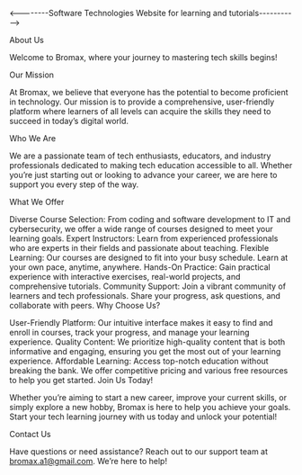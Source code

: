 
<--------Software Technologies Website for learning and tutorials----------->

About Us

Welcome to Bromax, where your journey to mastering tech skills begins!

Our Mission

At Bromax, we believe that everyone has the potential to become proficient in technology. Our mission is to provide a comprehensive, user-friendly platform where learners of all levels can acquire the skills they need to succeed in today’s digital world.

Who We Are

We are a passionate team of tech enthusiasts, educators, and industry professionals dedicated to making tech education accessible to all. Whether you’re just starting out or looking to advance your career, we are here to support you every step of the way.

What We Offer

Diverse Course Selection: From coding and software development to IT and cybersecurity, we offer a wide range of courses designed to meet your learning goals.
Expert Instructors: Learn from experienced professionals who are experts in their fields and passionate about teaching.
Flexible Learning: Our courses are designed to fit into your busy schedule. Learn at your own pace, anytime, anywhere.
Hands-On Practice: Gain practical experience with interactive exercises, real-world projects, and comprehensive tutorials.
Community Support: Join a vibrant community of learners and tech professionals. Share your progress, ask questions, and collaborate with peers.
Why Choose Us?

User-Friendly Platform: Our intuitive interface makes it easy to find and enroll in courses, track your progress, and manage your learning experience.
Quality Content: We prioritize high-quality content that is both informative and engaging, ensuring you get the most out of your learning experience.
Affordable Learning: Access top-notch education without breaking the bank. We offer competitive pricing and various free resources to help you get started.
Join Us Today!

Whether you’re aiming to start a new career, improve your current skills, or simply explore a new hobby, Bromax is here to help you achieve your goals. Start your tech learning journey with us today and unlock your potential!

Contact Us

Have questions or need assistance? Reach out to our support team at bromax.a1@gmail.com. We’re here to help!

